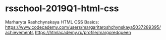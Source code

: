 # rsschool-2019Q1-html-css
Marharyta Rashchynskaya
HTML CSS Basics: https://www.codecademy.com/users/margaritaroshchynskaya5037289395/achievements
https://htmlacademy.ru/profile/margoredqueen 